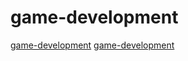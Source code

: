 # game-development

[game-development](https://github.com/phisko/kengine)
[game-development](https://github.com/reeseschultz/ReeseUnityDemos)
